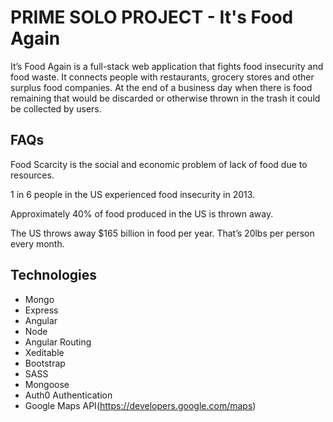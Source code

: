 PRIME SOLO PROJECT - It's Food Again
=====================================
It’s Food Again is a full-stack web application that fights food insecurity and food waste. It  connects people with restaurants, grocery stores and other surplus food companies. At the end of a business day when there is food remaining that would be discarded or otherwise thrown in the trash it could be collected by users.

FAQs
------------------------------------

Food Scarcity is the social and economic problem of lack of food due to resources.

1 in 6 people in the US experienced food insecurity in 2013.

Approximately 40% of food produced in the US is thrown away.

The US throws away $165 billion in food per year. That’s 20lbs per person every month.


Technologies
-------------------------------------
* Mongo
* Express
* Angular
* Node
* Angular Routing
* Xeditable
* Bootstrap
* SASS
* Mongoose
* Auth0 Authentication
* Google Maps API(https://developers.google.com/maps)
